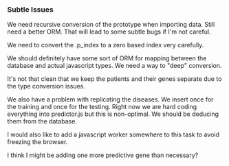 ### Subtle Issues
We need recursive conversion of the prototype when importing data. Still need a better ORM. That will lead to some subtle bugs if I'm not careful.

We need to convert the .p_index to a zero based index very carefully.


We should definitely have some sort of ORM for mapping between the database and actual javascript types. We need a way to "deep" conversion.

It's not that clean that we keep the patients and their genes separate due to the type conversion issues.


We also have a problem with replicating the diseases. We insert once for the training and once for the testing. Right now we are hard coding everything into predictor.js but this is non-optimal. We should be deducing them from the database.

I would also like to add a javascript worker somewhere to this task to avoid freezing the browser.

I think I might be adding one more predictive gene than necessary?
